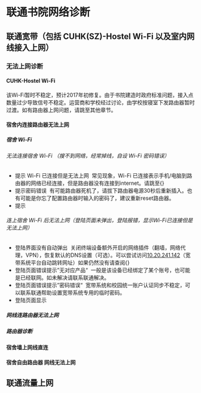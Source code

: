 # 联通书院网络诊断
## 联通宽带（包括 CUHK(SZ)-Hostel Wi-Fi 以及室内网线接入上网）
### 无法上网诊断
#### CUHK-Hostel Wi-Fi
该Wi-Fi暂时不稳定，预计2017年初修复。由于书院建造时政府标准问题，接入点数量过少导致信号不稳定。运营商和学校经过讨论，由学校按寝室下发路由器暂时过渡。如有路由器上网问题，请跳至其他章节。
#### 宿舍内连接路由器无法上网
##### 宿舍 Wi-Fi
###### 无法连接宿舍 Wi-Fi （搜不到网络，经常掉线，自设 Wi-Fi 密码错误）

* 提示 Wi-Fi 已连接但是无法上网
  常见现象，Wi-Fi 已连接表示手机/电脑到路由器的网络已经连接，但是路由器没有连接到internet。请跳至{}
* 提示密码错误
  有可能路由器死机了，请拔下路由器电源30秒后重新插入。也有可能是你忘了配置路由器时输入的密码了，建议重新reset路由器。
* 提示

###### 连上宿舍 Wi-Fi 后无法上网（登陆页面未弹出，登陆报错，显示Wi-Fi已连接但是无法上网）

* 登陆界面没有自动弹出
  关闭终端设备额外开启的网络插件（翻墙，网络代理，VPN），恢复默认的DNS设置（可选）。可以尝试访问[10.20.241.142](http://10.20.241.142/)（宽带系统平台自动跳转网址）如果仍然没有请查阅{}
* 登陆页面错误提示”无对应产品“
  一般是该设备已经绑定了某个账号，也可能是已经联网。如未解决请联系联通解决。
* 登陆页面错误提示”密码错误“
  宽带系统和校园统一账户认证同步不稳定，可以联系联通帮助设置宽带系统专用的临时密码。
* 登陆页面显示
  
##### 网线连路由器无法上网
##### 路由器诊断
#### 宿舍墙上网线直连
#### 宿舍自由路由器 网线无法上网
## 联通流量上网
### 
